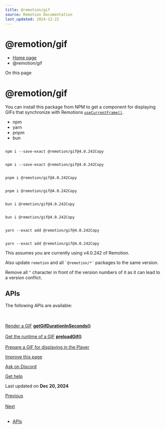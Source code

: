 ```yaml
---
title: @remotion/gif
source: Remotion Documentation
last_updated: 2024-12-22
---
```


# @remotion/gif

- [Home page](/)
- @remotion/gif

On this page

# @remotion/gif

You can install this package from NPM to get a component for displaying GIFs that synchronize with Remotions [`useCurrentFrame()`](/docs/use-current-frame).

- npm
- yarn
- pnpm
- bun

```

npm i --save-exact @remotion/gif@4.0.242Copy
```

```

npm i --save-exact @remotion/gif@4.0.242Copy
```

```

pnpm i @remotion/gif@4.0.242Copy
```

```

pnpm i @remotion/gif@4.0.242Copy
```

```

bun i @remotion/gif@4.0.242Copy
```

```

bun i @remotion/gif@4.0.242Copy
```

```

yarn --exact add @remotion/gif@4.0.242Copy
```

```

yarn --exact add @remotion/gif@4.0.242Copy
```

This assumes you are currently using v4.0.242 of Remotion.

Also update `remotion` and all `` `@remotion/*` `` packages to the same version.

Remove all `^` character in front of the version numbers of it as it can lead to a version conflict.

## APIs [​](\#apis "Direct link to APIs")

The following APIs are available:

[**<Gif>** \
\
Render a GIF](/docs/gif/gif) [**getGifDurationInSeconds()** \
\
Get the runtime of a GIF](/docs/gif/get-gif-duration-in-seconds) [**preloadGif()** \
\
Prepare a GIF for displaying in the Player](/docs/gif/preload-gif)

[Improve this page](https://github.com/remotion-dev/remotion/edit/main/packages/docs/docs/gif/index.mdx)

[Ask on Discord](https://remotion.dev/discord)

[Get help](/docs/get-help)

Last updated on **Dec 20, 2024**

[Previous\
\
<Thumbnail>](/docs/player/thumbnail) [Next\
\
<Gif>](/docs/gif/gif)

- [APIs](#apis)
